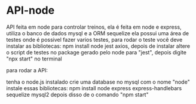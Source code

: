 # API-node
API feita em node para controlar treinos, ela é feita em node e express, utiliza o banco de dados mysql e a ORM sequelize
ela possui uma área de testes onde é possivel fazer varios testes, para rodar o teste você deve instalar as bibliotecas: npm install node jest axios, depois de instalar altere o script de testes no package gerado pelo node para "jest", depois digite "npx start" no terminal

para rodar a API:

tenha o node.js instalado
crie uma database no mysql com o nome "node"
instale essas bibliotecas: npm install node express express-handlebars sequelize mysql2
depois disso de o comando "npm start"
